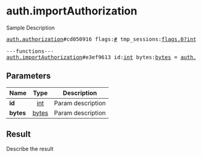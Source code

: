 # auth.importAuthorization

Sample Description

<pre>
<a href="../constructor/auth.authorization">auth.authorization</a>#cd050916 flags:<a href="../type/#.md">#</a> tmp_sessions:<a href="../type/flags.0?int.md">flags.0?int</a> user:<a href="../type/User.md">User</a> = <a href="../type/auth.Authorization.md">auth.Authorization</a>;

---functions---
<a href="../method/auth.importAuthorization.md">auth.importAuthorization</a>#e3ef9613 id:<a href="../type/int.md">int</a> bytes:<a href="../type/bytes.md">bytes</a> = <a href="../type/auth.Authorization.md">auth.Authorization</a>;
</pre>

## Parameters

| Name | Type | Description |
|------|:----:|-------------|
| **id** | [int](../type/int.md) | Param description |
| **bytes** | [bytes](../type/bytes.md) | Param description |

## Result

Describe the result


